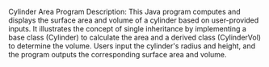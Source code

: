 Cylinder Area Program
Description:
 This Java program computes and displays the surface area and volume of a cylinder based on user-provided inputs. It illustrates the concept of single inheritance by implementing a base class (Cylinder) to calculate the area and a derived class (CylinderVol) to determine the volume. Users input the cylinder's radius and height, and the program outputs the corresponding surface area and volume.
